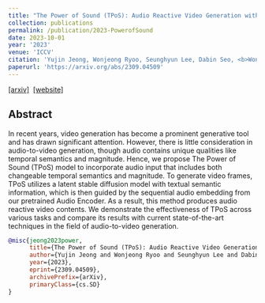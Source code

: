 ```yaml
---
title: "The Power of Sound (TPoS): Audio Reactive Video Generation with Stable Diffusion"
collection: publications
permalink: /publication/2023-PowerofSound
date: 2023-10-01
year: '2023'
venue: 'ICCV'
citation: 'Yujin Jeong, Wonjeong Ryoo, Seunghyun Lee, Dabin Seo, <b>Wonmin Byeon</b>, Sangpil Kim, Jinkyu Kim <b>|</b> <i>ICCV 2023</i> '
paperurl: 'https://arxiv.org/abs/2309.04509'
---
```

[[arxiv]](https://arxiv.org/abs/2309.04509)&nbsp;
[[website]](https://ku-vai.github.io/TPoS/)&nbsp;


## Abstract
In recent years, video generation has become a prominent generative tool and has drawn significant attention. However, there is little consideration in audio-to-video generation, though audio contains unique qualities like temporal semantics and magnitude. Hence, we propose The Power of Sound (TPoS) model to incorporate audio input that includes both changeable temporal semantics and magnitude. To generate video frames, TPoS utilizes a latent stable diffusion model with textual semantic information, which is then guided by the sequential audio embedding from our pretrained Audio Encoder. As a result, this method produces audio reactive video contents. We demonstrate the effectiveness of TPoS across various tasks and compare its results with current state-of-the-art techniques in the field of audio-to-video generation.

```bib
@misc{jeong2023power,
      title={The Power of Sound (TPoS): Audio Reactive Video Generation with Stable Diffusion}, 
      author={Yujin Jeong and Wonjeong Ryoo and Seunghyun Lee and Dabin Seo and Wonmin Byeon and Sangpil Kim and Jinkyu Kim},
      year={2023},
      eprint={2309.04509},
      archivePrefix={arXiv},
      primaryClass={cs.SD}
}
```

